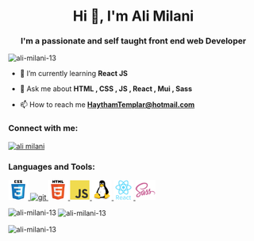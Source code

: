 <h1 align="center">Hi 👋, I'm Ali Milani</h1>
<h3 align="center">I'm a passionate and self taught front end web Developer</h3>

<p align="left"> <img src="https://komarev.com/ghpvc/?username=ali-milani-13&label=Profile%20views&color=0e75b6&style=flat" alt="ali-milani-13" /> </p>

- 🌱 I’m currently learning **React JS**

- 💬 Ask me about **HTML , CSS , JS , React , Mui , Sass**

- 📫 How to reach me **HaythamTemplar@hotmail.com**

<h3 align="left">Connect with me:</h3>
<p align="left">
<a href="https://linkedin.com/in/ali-milani13" target="blank"><img align="center" src="https://raw.githubusercontent.com/rahuldkjain/github-profile-readme-generator/master/src/images/icons/Social/linked-in-alt.svg" alt="ali milani" height="30" width="40" /></a>
</p>

<h3 align="left">Languages and Tools:</h3>
<p align="left"> <a href="https://www.w3schools.com/css/" target="_blank" rel="noreferrer"> <img src="https://raw.githubusercontent.com/devicons/devicon/master/icons/css3/css3-original-wordmark.svg" alt="css3" width="40" height="40"/> </a> <a href="https://git-scm.com/" target="_blank" rel="noreferrer"> <img src="https://www.vectorlogo.zone/logos/git-scm/git-scm-icon.svg" alt="git" width="40" height="40"/> </a> <a href="https://www.w3.org/html/" target="_blank" rel="noreferrer"> <img src="https://raw.githubusercontent.com/devicons/devicon/master/icons/html5/html5-original-wordmark.svg" alt="html5" width="40" height="40"/> </a> <a href="https://developer.mozilla.org/en-US/docs/Web/JavaScript" target="_blank" rel="noreferrer"> <img src="https://raw.githubusercontent.com/devicons/devicon/master/icons/javascript/javascript-original.svg" alt="javascript" width="40" height="40"/> </a> <a href="https://www.linux.org/" target="_blank" rel="noreferrer"> <img src="https://raw.githubusercontent.com/devicons/devicon/master/icons/linux/linux-original.svg" alt="linux" width="40" height="40"/> </a> <a href="https://reactjs.org/" target="_blank" rel="noreferrer"> <img src="https://raw.githubusercontent.com/devicons/devicon/master/icons/react/react-original-wordmark.svg" alt="react" width="40" height="40"/> </a> <a href="https://sass-lang.com" target="_blank" rel="noreferrer"> <img src="https://raw.githubusercontent.com/devicons/devicon/master/icons/sass/sass-original.svg" alt="sass" width="40" height="40"/> </a> </p>

<p><img align="left" src="https://github-readme-stats.vercel.app/api/top-langs?username=ali-milani-13&show_icons=true&locale=en&layout=compact" alt="ali-milani-13" /></p>

<p>&nbsp;<img align="center" src="https://github-readme-stats.vercel.app/api?username=ali-milani-13&show_icons=true&locale=en" alt="ali-milani-13" /></p>

<p><img align="center" src="https://github-readme-streak-stats.herokuapp.com/?user=ali-milani-13&" alt="ali-milani-13" /></p>
